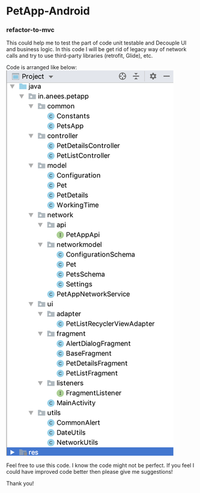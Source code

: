 # PetApp-Android 
 
 ### refactor-to-mvc
 
 This could help me to test the part of code unit testable and Decouple UI and business logic.
 In this code I will be get rid of legacy way of network calls and try to use third-party libraries
 (retrofit, Glide), etc.
 
 Code is arranged like below:
 ![mvc pattern](https://github.com/developer-anees/PetApp-Android/blob/refactor-to-mvc/app/src/main/assets/present_mvc_code_arrangement.png)
 
Feel free to use this code.
I know the code might not be perfect. If you feel I could have improved code better then please give me suggestions!

Thank you!